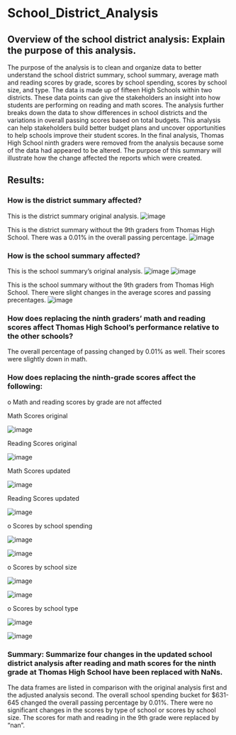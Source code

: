 # School_District_Analysis

## Overview of the school district analysis: Explain the purpose of this analysis.

The purpose of the analysis is to clean and organize data to better understand the school district summary, school summary, average math and reading scores by grade, scores by school spending, scores by school size, and type. The data is made up of fifteen High Schools within two districts. These data points can give the stakeholders an insight into how students are performing on reading and math scores. The analysis further breaks down the data to show differences in school districts and the variations in overall passing scores based on total budgets. This analysis can help stakeholders build better budget plans and uncover opportunities to help schools improve their student scores. In the final analysis, Thomas High School ninth graders were removed from the analysis because some of the data had appeared to be altered. The purpose of this summary will illustrate how the change affected the reports which were created. 

## Results:

### How is the district summary affected?
  This is the district summary original analysis. 
 ![image](https://user-images.githubusercontent.com/110510718/188721365-f6aa0bad-7308-4c6e-9afb-219ce378b568.png)

  This is the district summary without the 9th graders from Thomas High School. There was a 0.01% in the overall passing percentage. 
  ![image](https://user-images.githubusercontent.com/110510718/188721391-3dce31e2-3fbd-4b57-a772-aa341605483f.png)
 
### How is the school summary affected?
  This is the school summary’s original analysis. 
  ![image](https://user-images.githubusercontent.com/110510718/188721444-10de8eea-03a5-4471-8423-e83178dc9b60.png)
  ![image](https://user-images.githubusercontent.com/110510718/188721474-65f962ec-6413-40f2-a2c9-eda5ae105e72.png)

 
This is the school summary without the 9th graders from Thomas High School. There were slight changes in the average scores and passing precentages. 
![image](https://user-images.githubusercontent.com/110510718/188721491-30793e25-c4d7-4a4a-866b-a8431063336a.png)
 


### How does replacing the ninth graders’ math and reading scores affect Thomas High School’s performance relative to the other schools?
The overall percentage of passing changed by 0.01% as well. Their scores were slightly down in math. 

### How does replacing the ninth-grade scores affect the following:
o	Math and reading scores by grade are not affected
  
Math Scores original

![image](https://user-images.githubusercontent.com/110510718/188721048-4c523070-983e-44cf-b43d-5095ef46a86c.png)

Reading Scores original

![image](https://user-images.githubusercontent.com/110510718/188721186-a33f762c-a049-4ff6-8679-c6c11ea15be1.png)

  
Math Scores updated

![image](https://user-images.githubusercontent.com/110510718/188721282-3bfc2007-d55d-4815-af16-f6e4540a4be4.png)

Reading Scores updated

![image](https://user-images.githubusercontent.com/110510718/188721309-04aa87ea-7a60-42b5-8cc5-7d41a4a00ab5.png)


o	Scores by school spending

![image](https://user-images.githubusercontent.com/110510718/188721559-5a4563ce-f151-4580-891e-1716111732af.png)

![image](https://user-images.githubusercontent.com/110510718/188721580-cb1a189d-7a8f-49f4-bddb-4127ed96d858.png)
 
 
o	Scores by school size

![image](https://user-images.githubusercontent.com/110510718/188721605-5acb49f2-9fbd-4744-9daa-0d6e6c5941fa.png)

![image](https://user-images.githubusercontent.com/110510718/188721624-ca48b90b-1bd4-465e-aaa0-86ca23c3ae72.png)
 
 
o	Scores by school type

![image](https://user-images.githubusercontent.com/110510718/188721665-9c46927b-cf0d-49c2-931c-d6a3f7e118e5.png)

![image](https://user-images.githubusercontent.com/110510718/188721710-c4d06d87-26c4-424a-aa21-4a9c38aa5e97.png)
 
 
### Summary: Summarize four changes in the updated school district analysis after reading and math scores for the ninth grade at Thomas High School have been replaced with NaNs.
The data frames are listed in comparison with the original analysis first and the adjusted analysis second. The overall school spending bucket for $631-645 changed the overall passing percentage by 0.01%. There were no significant changes in the scores by type of school or scores by school size. The scores for math and reading in the 9th grade were replaced by “nan”. 
